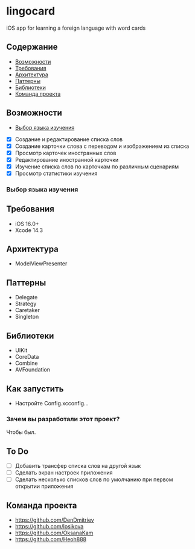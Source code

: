 # lingocard
iOS app for learning a foreign language with word cards

## Содержание
- [Возможности](#возможности)
- [Требования](#требования)
- [Архитектура](#архитектура)
- [Паттерны](#паттерны)
- [Библиотеки](#библиотеки)
- [Команда проекта](#команда-проекта)

## Возможности
- [Выбор языка изучения](#выбор-языка-изучения)
- [x] Создание и редактирование списка слов
- [x] Создание карточки слова с переводом и изображением из списка
- [x] Просмотр карточек иностранных слов
- [x] Редактирование иностранной карточки
- [x] Изучение списка слов по карточкам по различным сценариям
- [x] Просмотр статистики изучения

### Выбор языка изучения

## Требования
- iOS 16.0+
- Xcode 14.3

## Архитектура
 - ModelViewPresenter

## Паттерны
 - Delegate
 - Strategy
 - Caretaker
 - Singleton

## Библиотеки
- UIKit
- CoreData
- Combine
- AVFoundation 

## Как запустить
- Настройте Config.xcconfig...

### Зачем вы разработали этот проект?
Чтобы был.

## To Do
- [ ] Добавить трансфер списка слов на другой язык
- [ ] Сделать экран настроек приложения
- [ ] Сделать несколько списков слов по умолчанию при первом открытии приложения

## Команда проекта
- https://github.com/DenDmitriev
- https://github.com/losikova
- https://github.com/OksanaKam
- https://github.com/Heoh888
